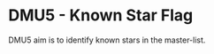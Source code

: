 DMU5 - Known Star Flag
======================

DMU5 aim is to identify known stars in the master-list.
